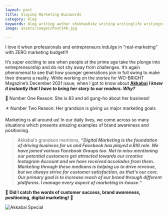 ```yaml
---
layout: post
title: Slaying Marketing Buzzwords 
category: blog
keywords: blog writing author shikhashikz writing writinglife writingcommunity dailyblogpost dailyblogpostchallenge marketing abm
image: assets/images/Post149.jpg

---
```

I love it when professionals and entrepreneurs indulge in "real-marketing" with ZERO marketing budget!!!

It’s super exciting to see when people at the prime age take the plunge into entrepreneurship and do not shy away from challenges. It’s again phenomenal to see that how younger generations join in full swing to make their dreams a reality. While working on the stories for WO-BRIGHT Magazine’s December 2021 issue, when I got to know about **[Akkabai](https://www.facebook.com/akkabaispecial/)** ***I knew it instantly that I have to bring her story to our readers. Why?*** 

🤩 Number One Reason: She is 83 and all gung-ho about her business!

✴️ Number Two Reason: Her grandson is giving us major marketing goals

Marketing is all around us! In our daily lives, we come across so many situations which presents amazing examples of brand awareness and positioning.

>Akkabai’s grandson mentions, ***“Digital Marketing is the foundation of driving business for us and Facebook has played a BIG role. We have joined various Facebook Groups too. Not to miss mentioning our potential customers get attracted towards our creative Instagram Account and we have received accolades from them. Marketing through these mediums is helping us to drive revenue, but we always strive for customer satisfaction, as that’s our core. Our primary goal is to increase reach of our brand through different platforms. I manage every aspect of marketing in-house.”***
>


💯 **Did I catch the words of customer success, brand awareness, positioning, digital marketing!** 💯

![Akkabai Special](https://user-images.githubusercontent.com/21696121/133559551-0e9a96a5-14f4-42de-8449-da753ee4dca4.jpeg)
